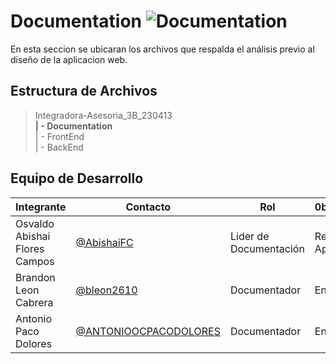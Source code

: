 # Documentation ![Documentation](https://img.shields.io/badge/Documentation-available-brightgreen)


En esta seccion se ubicaran los archivos que respalda el análisis previo al diseño de la aplicacion web.

## Estructura de Archivos

>Integradora-Asesoria_3B_230413 <br>
>**| - Documentation** <br>
>| - FrontEnd <br>
>| - BackEnd <br>

## Equipo de Desarrollo

|Integrante|Contacto|Rol|0bservaciones|
|----------|--------|---|-------------|
|Osvaldo Abishai Flores Campos|[@AbishaiFC](https://github.com/AbishaiFC)|Lider de Documentación|Revisado y Aprobado|
|Brandon Leon Cabrera|[@bleon2610](https://github.com/bleon2610)|Documentador|En proceso|
|Antonio Paco Dolores|[@ANTONIOOCPACODOLORES](https://github.com/ANTONIOOCPACODOLORES)|Documentador|En proceso|